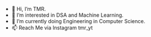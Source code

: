 - 👋 Hi, I’m TMR.
- 👀 I’m interested in DSA and Machine Learning.
- 🌱 I’m currently doing Engineering in Computer Science.
- 📫 Reach Me via Instagram tmr_yt

<!---
MitThakkar24/MitThakkar24 is a ✨ special ✨ repository because its `README.md` (this file) appears on your GitHub profile.
You can click the Preview link to take a look at your changes.
--->
